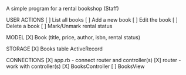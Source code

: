 A simple program for a rental bookshop (Staff)

USER ACTIONS
[ ] List all books
[ ] Add a new book
[ ] Edit the book
[ ] Delete a book
[ ] Mark/Unmark rental status

MODEL
[X] Book (title, price, author, isbn, rental status)

STORAGE
[X] Books table ActiveRecord

CONNECTIONS
[X] app.rb - connect router and controller(s)
[X] router - work with controller(s)
[X] BooksController
[ ] BooksView
